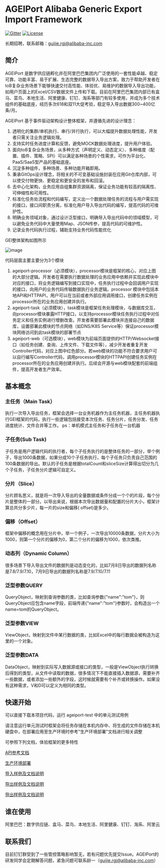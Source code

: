 # AGEIPort Alibaba Generic Export Import Framework

[![Gitter](https://badges.gitter.im/AGEIPort/community.svg)](https://gitter.im/AGEIPort/community?utm_source=badge&utm_medium=badge&utm_campaign=pr-badge)  [![License](https://img.shields.io/badge/license-MIT-green)](https://github.com/alibaba/AGEIPort/blob/master/LICENSE)

长期招聘，联系邮箱：guijie.rgj@alibaba-inc.com

## 简介

AGEIPort 是数字供应链孵化并在阿里巴巴集团内广泛使用的一套性能卓越、稳定可靠、功能丰富、易于扩展、生态完整的数据导入导出方案，致力于帮助开发者在toB复杂业务场景下能够快速交付高性能、体验优、易维护的数据导入导出功能，如用户页面上的Excel/CSV数据文件上传和下载。目前在阿里巴巴集团内部已有盒马、菜鸟、本地生活、阿里健康、钉钉、淘系等部门有较多使用，并成为多个技术组件的基础底座，经历多次618和双11大促考验，稳定导入导出数据300~400亿条/月。

AGEIPort 基于事件驱动架构设计整体框架，并遵循先进的设计理念：

1. 透明化的集群/单机执行、串行/并行执行，可以大幅提升数据处理性能，开发者只需关注业务逻辑处理。
2. 支持实时任务进度计算和反馈，避免MOCK数据处理进度，提升用户体验。
3. 面向toB复杂业务场景，从多种方式（声明定义、动态定义）、多种维度（配置、插件、策略、SPI）可以满足各种场景的个性需求，可作为平台化、PaaS/SaaS型产品的基础底座。
4. 沉淀多种组件，多种场景、多种功能开箱即用。
5. 秉承GitOps设计理念，将相关的不可变基础设施封装在应用Git仓库内部，可以使交付物更快、更稳定和更安全的发布和回滚。
6. 去中心化架构，业务应用自组集群资源隔离，保证业务功能有较高的隔离性、可伸缩性和可用性。
7. 标准化任务处流程和代码编写，定义出一个数据处理任务的流程与用户需实现的接口，接口间职责分离，标准化用户导入导出代码的编写，提高代码的可维护性。
8. 明确业务领域对象，通过设计泛型接口，明确导入导出代码中的领域模型，可以避免业务代码中大量使用Map、JSON传参，提高代码的可维护性。
9. 记录业务代码执行过程，辅助支持业务代码性能优化

GEI整体架构如图所示

![image](./docs/zh/img/architechture.jpg)

代码层面主要主要分为3个模块

1. ageiport-processor（必须模块），processor模块是框架的核心，对应上图的大部分逻辑。开发者在需要执行数据处理的业务应用中依赖并实现此模块中对应的接口，将业务逻辑编写到接口实现中，任务执行过程中会回调用户实现的接口，向用户的业务代码传输数据执行业务逻辑。processor
模块中包括本地API和HTTPAPI，用户可以在当前或者外部应用调用接口，创建任务实例在processor所在的业务应用创建并执行。
2. ageiport-task（必须模块），task模块是框架任务处理模块，与数据库交互，向processor模块暴露HTTP接口，以支持processor模块任务执行过程中对任务定义和任务实例进行增删改查。开发者需要部署此模块并连接自己的数据库，设置部署此模块的节点网络（如DNS/K8S
Service等）保证processor模块网络访问到此task模块的部署节点
3. ageiport-web（可选模块），web模块为前端页面提供的HTTP/Websocket接口（如任务创建、查询、上传文件、下载文件等），减少开发者重复开发Controller代码，对应上图中红色部分。若web模块的功能不符合要求用户可以自行编写Controller代码，调用processor模块的HTTPAPI创建任务实例在processor所在的业务应用创建并执行。后续会开源与web模块配套的前端组件，提高开发者生产效率。

## 基本概念

### 主任务（Main Task）

执行一次导入导出任务，框架会选择一台业务机器作为主任务机器，主任务机器执行GEI框架的代码，执行一些逻辑包括接受本次任务、任务分片，任务分发、任务进度统计、文件合并等工作。
ps：单机模式主任务和子任务在一台机器

### 子任务(Sub Task)

子任务是用户逻辑代码的执行者，每个子任务执行的是整体任务的一部分，举个例子，导出1000条数据，如果分成10个子任务执行，每个子任务只负责自己范围的100条数据的导出。默认的子任务是根据totalCount和sliceSize计算得出切分为几个子任务，子任务分片逻辑可自定义。

### 分片（Slice）

分片顾名思义，就是将一次导入导出的全量数据或条件分成一个个的片段，每个分片是整体的一部分。以导出来说，根据本次导出数据量和配置的分片大小，框架计算总共分多少片，每一片的size和偏移(
offset)是多少。

### 偏移（Offset）

框架中偏移的概念用在分片中，举一个例子，一次导出10000条数据，分片大小为1000，则第一个分片的偏移为0，第二个分片的偏移为1000，依次类推。

### 动态列（Dynamic Column）

很多场景下导入导出文件的数据列是动态变化的，比如7月8日导出的数据列名称是7.8/7.9/7.10，7月9日导出的数据列名称是7.9/7.10/7.11

### 泛型参数QUERY

QueryObject，映射到查询参数的类，比如查询参数{"name":"tom"}，则QueryObject应包含name字段，前端传递{"name":"tom"}参数时，会构造出一个
name=tom的QueryObject。

### 泛型参数VIEW

ViewObject，映射到文件中某行数据的类，比如Excel中的每行数据会被构造为这里的一个对象。

### 泛型参数DATA

DataObject，映射到实际写入数据源或接口的类型，一般是ViewObject执行转换后得到的类型，从文件中读取的数据，很多情况下不能直接插入数据源，需要补齐一些数据，或者添加一些额外的字段，这时候就需要有个补齐或转换操作。如果没有这种需求，V和D可以定义为相同的类型。

## 快速开始

可以直接下载本项目代码，运行 ageiport-test 中的单元测试用例

请注意运行单元测试时框架会将任务存储在本机内存中、将生成的文件存储在本机硬盘中，在部署应用至生产环境时参考"生产环境部署"文档进行相关调整

可参照下列文档，体验框架的更多特性

[API参考文档](./docs/zh/API参考文档.md)

[生产环境部署](./docs/zh/生产环境部署.md)

[导入样例及文档说明](./docs/zh/导入样例及文档说明.md)

[导出样例及文档说明](./docs/zh/导出样例及文档说明.md)

[导出样例及文档说明](./docs/zh/集群模式任务执行.md)

## 谁在使用

阿里巴巴：数字供应链、盒马、菜鸟、本地生活、阿里健康、钉钉、淘系、阿里云

## 联系我们

目前钉钉群受到了一些管控策略影响暂无，若有问题优先提交Issue。AGEIPort的研发同学会定期解答问题，紧急问题可联系龄一（guijie.rgj@alibaba-inc.com）

